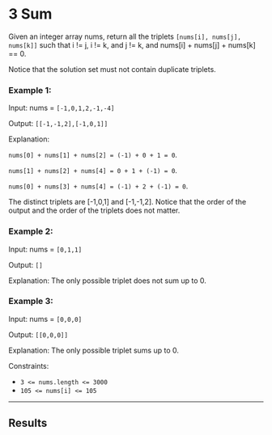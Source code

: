 # 3 Sum

Given an integer array nums, return all the triplets `[nums[i], nums[j], nums[k]]` such that i != j, i != k, and j != k, 
and nums[i] + nums[j] + nums[k] == 0.

Notice that the solution set must not contain duplicate triplets.


### Example 1:

Input: nums = `[-1,0,1,2,-1,-4]`

Output: `[[-1,-1,2],[-1,0,1]]`

Explanation:

``nums[0] + nums[1] + nums[2] = (-1) + 0 + 1 = 0``.

``nums[1] + nums[2] + nums[4] = 0 + 1 + (-1) = 0``.

``nums[0] + nums[3] + nums[4] = (-1) + 2 + (-1) = 0``.

The distinct triplets are [-1,0,1] and [-1,-1,2].
Notice that the order of the output and the order of the triplets does not matter.

### Example 2:

Input: nums = ``[0,1,1]``

Output: ``[]``

Explanation: The only possible triplet does not sum up to 0.


### Example 3:

Input: nums = ``[0,0,0]``

Output: ``[[0,0,0]]``

Explanation: The only possible triplet sums up to 0.


Constraints:

- ``3 <= nums.length <= 3000``
- ``105 <= nums[i] <= 105``

***

## Results

